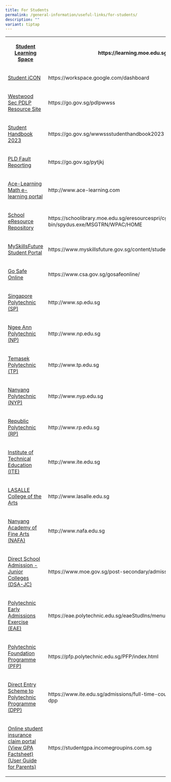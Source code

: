 ```yaml
---
title: For Students
permalink: /general-information/useful-links/for-students/
description: ""
variant: tiptap
---
```

<table>
<tbody>
<tr>
<th rowspan="1" colspan="1">
<p><a href="https://learning.moe.edu.sg/" rel="noopener noreferrer nofollow" target="_blank">Student Learning Space</a>
</p>
</th>
<th rowspan="1" colspan="1">
<p>https://learning.moe.edu.sg</p>
</th>
</tr>
<tr>
<td rowspan="1" colspan="1">
<p><a href="https://workspace.google.com/dashboard" rel="noopener noreferrer nofollow" target="_blank">Student iCON</a> 
<br>
</p>
</td>
<td rowspan="1" colspan="1">
<p>https://workspace.google.com/dashboard</p>
</td>
</tr>
<tr>
<td rowspan="1" colspan="1">
<p><a href="https://go.gov.sg/pdlpwwss" rel="noopener noreferrer nofollow" target="_blank">Westwood Sec PDLP Resource Site</a> 
<br>
</p>
</td>
<td rowspan="1" colspan="1">
<p>https://go.gov.sg/pdlpwwss</p>
</td>
</tr>
<tr>
<td rowspan="1" colspan="1">
<p><a href="https://drive.google.com/file/d/1GSjC_XxSwQJra0EgTCyTdvJEHI32JfNy/view?usp=share_link" rel="noopener noreferrer nofollow" target="_blank">Student Handbook 2023</a>
</p>
</td>
<td rowspan="1" colspan="1">
<p>https://go.gov.sg/wwwssstudenthandbook2023</p>
</td>
</tr>
<tr>
<td rowspan="1" colspan="1">
<p><a href="https://go.gov.sg/pytjkj" rel="noopener noreferrer nofollow" target="_blank">PLD Fault Reporting</a>
</p>
</td>
<td rowspan="1" colspan="1">
<p>https://go.gov.sg/pytjkj</p>
</td>
</tr>
<tr>
<td rowspan="1" colspan="1">
<p><a href="https://www.ace-learning.com/" rel="noopener noreferrer nofollow" target="_blank">Ace-Learning Math e-learning portal</a>
</p>
</td>
<td rowspan="1" colspan="1">
<p>http://www.ace-learning.com</p>
</td>
</tr>
<tr>
<td rowspan="1" colspan="1">
<p><a href="https://schoolibrary.moe.edu.sg/eresourcespri/cgi-bin/spydus.exe/MSGTRN/WPAC/HOME" rel="noopener noreferrer nofollow" target="_blank">School eResource Repository</a>
</p>
</td>
<td rowspan="1" colspan="1">
<p>https://schoolibrary.moe.edu.sg/eresourcespri/cgi-bin/spydus.exe/MSGTRN/WPAC/HOME</p>
</td>
</tr>
<tr>
<td rowspan="1" colspan="1">
<p><a href="https://www.myskillsfuture.gov.sg/content/student/en/secondary.html" rel="noopener noreferrer nofollow" target="_blank">MySkillsFuture Student Portal</a> 
<br>
</p>
</td>
<td rowspan="1" colspan="1">
<p>https://www.myskillsfuture.gov.sg/content/student/en/secondary.html
<br>
</p>
</td>
</tr>
<tr>
<td rowspan="1" colspan="1">
<p><a href="https://www.csa.gov.sg/gosafeonline/" rel="noopener noreferrer nofollow" target="_blank">Go Safe Online</a> 
<br>
</p>
</td>
<td rowspan="1" colspan="1">
<p>https://www.csa.gov.sg/gosafeonline/
<br>
</p>
</td>
</tr>
<tr>
<td rowspan="1" colspan="1">
<p><a href="http://www.sp.edu.sg/" rel="noopener noreferrer nofollow" target="_blank">Singapore Polytechnic (SP)</a>
</p>
</td>
<td rowspan="1" colspan="1">
<p>http://www.sp.edu.sg</p>
</td>
</tr>
<tr>
<td rowspan="1" colspan="1">
<p><a href="http://www.np.edu.sg/" rel="noopener noreferrer nofollow" target="_blank">Ngee Ann Polytechnic (NP)</a>
</p>
</td>
<td rowspan="1" colspan="1">
<p>http://www.np.edu.sg</p>
</td>
</tr>
<tr>
<td rowspan="1" colspan="1">
<p><a href="http://www.tp.edu.sg/" rel="noopener noreferrer nofollow" target="_blank">Temasek Polytechnic (TP)</a>
</p>
</td>
<td rowspan="1" colspan="1">
<p>http://www.tp.edu.sg</p>
</td>
</tr>
<tr>
<td rowspan="1" colspan="1">
<p><a href="http://www.nyp.edu.sg/" rel="noopener noreferrer nofollow" target="_blank">Nanyang Polytechnic (NYP)</a>
</p>
</td>
<td rowspan="1" colspan="1">
<p>http://www.nyp.edu.sg</p>
</td>
</tr>
<tr>
<td rowspan="1" colspan="1">
<p><a href="http://www.rp.edu.sg/" rel="noopener noreferrer nofollow" target="_blank">Republic Polytechnic (RP)</a>
</p>
</td>
<td rowspan="1" colspan="1">
<p>http://www.rp.edu.sg</p>
</td>
</tr>
<tr>
<td rowspan="1" colspan="1">
<p><a href="http://www.ite.edu.sg/" rel="noopener noreferrer nofollow" target="_blank">Institute of Technical Education (ITE)</a>
</p>
</td>
<td rowspan="1" colspan="1">
<p>http://www.ite.edu.sg</p>
</td>
</tr>
<tr>
<td rowspan="1" colspan="1">
<p><a href="http://www.lasalle.edu.sg/" rel="noopener noreferrer nofollow" target="_blank">LASALLE College of the Arts</a>
</p>
</td>
<td rowspan="1" colspan="1">
<p>http://www.lasalle.edu.sg</p>
</td>
</tr>
<tr>
<td rowspan="1" colspan="1">
<p><a href="http://www.nafa.edu.sg/" rel="noopener noreferrer nofollow" target="_blank">Nanyang Academy of Fine Arts (NAFA)</a>
</p>
</td>
<td rowspan="1" colspan="1">
<p>http://www.nafa.edu.sg</p>
</td>
</tr>
<tr>
<td rowspan="1" colspan="1">
<p><a href="https://www.moe.gov.sg/post-secondary/admissions/dsa/apply/" rel="noopener noreferrer nofollow" target="_blank">Direct School Admission - Junior Colleges (DSA-JC)</a>
</p>
</td>
<td rowspan="1" colspan="1">
<p>https://www.moe.gov.sg/post-secondary/admissions/dsa/apply/</p>
</td>
</tr>
<tr>
<td rowspan="1" colspan="1">
<p><a href="https://eae.polytechnic.edu.sg/eaeStudIns/menu.jsp" rel="noopener noreferrer nofollow" target="_blank">Polytechnic Early Admissions Exercise (EAE)</a>
</p>
</td>
<td rowspan="1" colspan="1">
<p>https://eae.polytechnic.edu.sg/eaeStudIns/menu.jsp</p>
</td>
</tr>
<tr>
<td rowspan="1" colspan="1">
<p><a href="https://pfp.polytechnic.edu.sg/PFP/index.html" rel="noopener noreferrer nofollow" target="_blank">Polytechnic Foundation Programme (PFP)</a>
</p>
</td>
<td rowspan="1" colspan="1">
<p>https://pfp.polytechnic.edu.sg/PFP/index.html</p>
</td>
</tr>
<tr>
<td rowspan="1" colspan="1">
<p><a href="https://www.ite.edu.sg/admissions/full-time-courses/higher-nitec-dpp" rel="noopener noreferrer nofollow" target="_blank">Direct Entry Scheme to Polytechnic Programme (DPP)</a>
</p>
</td>
<td rowspan="1" colspan="1">
<p>https://www.ite.edu.sg/admissions/full-time-courses/higher-nitec-dpp
<br>
</p>
</td>
</tr>
<tr>
<td rowspan="1" colspan="1">
<p><a href="https://studentgpa.incomegroupins.com.sg/" rel="noopener noreferrer nofollow" target="_blank">Online student insurance claim portal</a> 
<br><a href="https://go.gov.sg/rpk4gv" rel="noopener noreferrer nofollow" target="_blank">(View GPA Factsheet)</a> 
<br><a href="https://go.gov.sg/nrzysy" rel="noopener noreferrer nofollow" target="_blank">(User Guide for Parents)</a>
</p>
</td>
<td rowspan="1" colspan="1">
<p>https://studentgpa.incomegroupins.com.sg</p>
</td>
</tr>
</tbody>
</table>
<p></p>